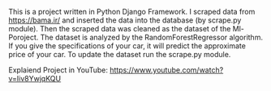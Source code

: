 
This is a project written in Python Django Framework.
I scraped data from https://bama.ir/ and inserted the data into the database (by scrape.py module).
Then the scraped data was cleaned as the dataset of the Ml-Poroject.
The dataset is analyzed by the RandomForestRegressor algorithm.
If you give the specifications of your car, it will predict the approximate price of your car.
To update the dataset run the scrape.py module.

Explaiend Project in YouTube: https://www.youtube.com/watch?v=Iiv8YwjqKQU
